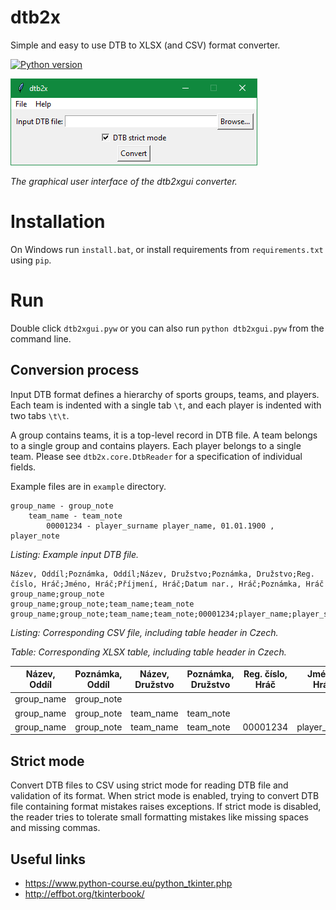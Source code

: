 # dtb2x
Simple and easy to use DTB to XLSX (and CSV) format converter.

[![Python version](https://img.shields.io/badge/Python-3-blue.svg?style=flat-square)](https://www.python.org/)

![dtb2xgui](doc/dtb2xgui.png)

*The graphical user interface of the dtb2xgui converter.*

# Installation

On Windows run `install.bat`, or install requirements from `requirements.txt` using `pip`.

# Run

Double click `dtb2xgui.pyw` or you can also run `python dtb2xgui.pyw` from the command line.

## Conversion process

Input DTB format defines a hierarchy of sports groups, teams, and players. Each team is indented with a single tab `\t`,
and each player is indented with two tabs `\t\t`.

A group contains teams, it is a top-level record in DTB file. A team belongs to a single group and contains players.
Each player belongs to a single team. Please see `dtb2x.core.DtbReader` for a specification of individual fields.

Example files are in `example` directory.

~~~
group_name - group_note
	team_name - team_note
		00001234 - player_surname player_name, 01.01.1900 , player_note

~~~
*Listing: Example input DTB file.*

~~~
Název, Oddíl;Poznámka, Oddíl;Název, Družstvo;Poznámka, Družstvo;Reg. číslo, Hráč;Jméno, Hráč;Příjmení, Hráč;Datum nar., Hráč;Poznámka, Hráč
group_name;group_note
group_name;group_note;team_name;team_note
group_name;group_note;team_name;team_note;00001234;player_name;player_surname;01.01.1900;player_note
~~~
*Listing: Corresponding CSV file, including table header in Czech.*

*Table: Corresponding XLSX table, including table header in Czech.*

| Název, Oddíl | Poznámka, Oddíl | Název, Družstvo | Poznámka, Družstvo | Reg. číslo, Hráč | Jméno, Hráč | Příjmení, Hráč | Datum nar., Hráč | Poznámka, Hráč |
|--------------|-----------------|-----------------|--------------------|------------------|-------------|----------------|------------------|----------------|
|group_name|group_note|							
|group_name|group_note|team_name|team_note|					
|group_name|group_note|team_name|team_note|00001234|player_name|player_surname|01.01.1900|player_note|

## Strict mode
Convert DTB files to CSV using strict mode for reading DTB file and validation of its format. When strict mode is
enabled, trying to convert DTB file containing format mistakes raises exceptions. If strict mode is disabled,
the reader tries to tolerate small formatting mistakes like missing spaces and missing commas.

## Useful links
- https://www.python-course.eu/python_tkinter.php
- http://effbot.org/tkinterbook/
